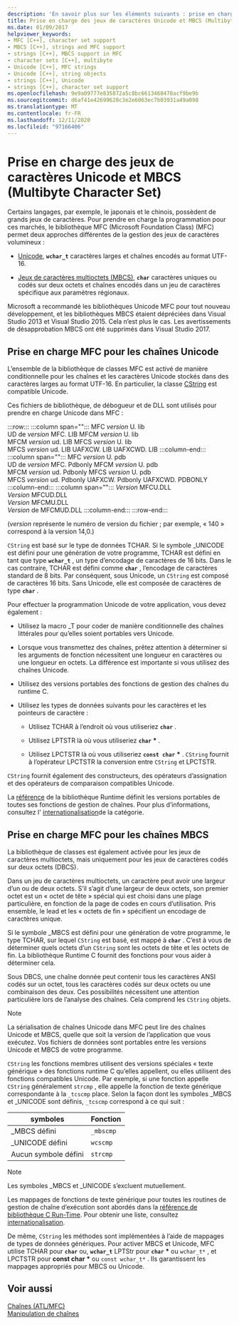 ```yaml
---
description: 'En savoir plus sur les éléments suivants : prise en charge d’Unicode et du jeu de caractères multioctets (MBCS)'
title: Prise en charge des jeux de caractères Unicode et MBCS (Multibyte Character Set)
ms.date: 01/09/2017
helpviewer_keywords:
- MFC [C++], character set support
- MBCS [C++], strings and MFC support
- strings [C++], MBCS support in MFC
- character sets [C++], multibyte
- Unicode [C++], MFC strings
- Unicode [C++], string objects
- strings [C++], Unicode
- strings [C++], character set support
ms.openlocfilehash: 9e9a09777e835872a5c8bc6613460478acf9be9b
ms.sourcegitcommit: d6af41e42699628c3e2e6063ec7b03931a49a098
ms.translationtype: MT
ms.contentlocale: fr-FR
ms.lasthandoff: 12/11/2020
ms.locfileid: "97166406"
---
```

# <a name="unicode-and-multibyte-character-set-mbcs-support"></a>Prise en charge des jeux de caractères Unicode et MBCS (Multibyte Character Set)

Certains langages, par exemple, le japonais et le chinois, possèdent de grands jeux de caractères. Pour prendre en charge la programmation pour ces marchés, le bibliothèque MFC (Microsoft Foundation Class) (MFC) permet deux approches différentes de la gestion des jeux de caractères volumineux :

- [Unicode](#mfc-support-for-unicode-strings), **`wchar_t`** caractères larges et chaînes encodés au format UTF-16.

- [Jeux de caractères multioctets (MBCS)](#mfc-support-for-mbcs-strings), **`char`** caractères uniques ou codés sur deux octets et chaînes encodés dans un jeu de caractères spécifique aux paramètres régionaux.

Microsoft a recommandé les bibliothèques Unicode MFC pour tout nouveau développement, et les bibliothèques MBCS étaient dépréciées dans Visual Studio 2013 et Visual Studio 2015. Cela n’est plus le cas. Les avertissements de désapprobation MBCS ont été supprimés dans Visual Studio 2017.

## <a name="mfc-support-for-unicode-strings"></a>Prise en charge MFC pour les chaînes Unicode

L’ensemble de la bibliothèque de classes MFC est activé de manière conditionnelle pour les chaînes et les caractères Unicode stockés dans des caractères larges au format UTF-16. En particulier, la classe [CString](../atl-mfc-shared/reference/cstringt-class.md) est compatible Unicode.

Ces fichiers de bibliothèque, de débogueur et de DLL sont utilisés pour prendre en charge Unicode dans MFC :

:::row:::
   :::column span="":::
      MFC *version* U. lib \
      UD de *version* MFC. LIB
      MFCM *version* U. lib \
      MFCM *version* ud. LIB
      MFCS *version* U. lib \
      MFCS *version* ud. LIB
      UAFXCW. LIB
      UAFXCWD. LIB
   :::column-end:::
   :::column span="":::
      MFC *version* U. pdb \
      UD de *version* MFC. Pdbonly
      MFCM *version* U. pdb \
      MFCM *version* ud. Pdbonly
      MFCS *version* U. pdb \
      MFCS *version* ud. Pdbonly
      UAFXCW. Pdbonly
      UAFXCWD. PDBONLY
   :::column-end:::
   :::column span="":::
      *Version* MFCU.DLL \
      *Version* MFCUD.DLL \
      *Version* MFCMU.DLL \
      *Version* de MFCMUD.DLL
   :::column-end:::
:::row-end:::

(*version* représente le numéro de version du fichier ; par exemple, « 140 » correspond à la version 14,0.)

`CString` est basé sur le type de données TCHAR. Si le symbole _UNICODE est défini pour une génération de votre programme, TCHAR est défini en tant que type **`wchar_t`** , un type d’encodage de caractères de 16 bits. Dans le cas contraire, TCHAR est défini comme **`char`** , l’encodage de caractères standard de 8 bits. Par conséquent, sous Unicode, un `CString` est composé de caractères 16 bits. Sans Unicode, elle est composée de caractères de type **`char`** .

Pour effectuer la programmation Unicode de votre application, vous devez également :

- Utilisez la macro _T pour coder de manière conditionnelle des chaînes littérales pour qu’elles soient portables vers Unicode.

- Lorsque vous transmettez des chaînes, prêtez attention à déterminer si les arguments de fonction nécessitent une longueur en caractères ou une longueur en octets. La différence est importante si vous utilisez des chaînes Unicode.

- Utilisez des versions portables des fonctions de gestion des chaînes du runtime C.

- Utilisez les types de données suivants pour les caractères et les pointeurs de caractère :

  - Utilisez TCHAR à l’endroit où vous utiliseriez **`char`** .

  - Utilisez LPTSTR là où vous utiliseriez **`char`** <strong>\*</strong> .

  - Utilisez LPCTSTR là où vous utiliseriez **`const char`** <strong>\*</strong> . `CString` fournit à l’opérateur LPCTSTR la conversion entre `CString` et LPCTSTR.

`CString` fournit également des constructeurs, des opérateurs d’assignation et des opérateurs de comparaison compatibles Unicode.

La [référence](../c-runtime-library/c-run-time-library-reference.md) de la bibliothèque Runtime définit les versions portables de toutes ses fonctions de gestion de chaînes. Pour plus d’informations, consultez l' [internationalisation](../c-runtime-library/internationalization.md)de la catégorie.

## <a name="mfc-support-for-mbcs-strings"></a>Prise en charge MFC pour les chaînes MBCS

La bibliothèque de classes est également activée pour les jeux de caractères multioctets, mais uniquement pour les jeux de caractères codés sur deux octets (DBCS).

Dans un jeu de caractères multioctets, un caractère peut avoir une largeur d’un ou de deux octets. S’il s’agit d’une largeur de deux octets, son premier octet est un « octet de tête » spécial qui est choisi dans une plage particulière, en fonction de la page de codes en cours d’utilisation. Pris ensemble, le lead et les « octets de fin » spécifient un encodage de caractères unique.

Si le symbole _MBCS est défini pour une génération de votre programme, le type TCHAR, sur lequel `CString` est basé, est mappé à **`char`** . C’est à vous de déterminer quels octets d’un `CString` sont les octets de tête et les octets de fin. La bibliothèque Runtime C fournit des fonctions pour vous aider à déterminer cela.

Sous DBCS, une chaîne donnée peut contenir tous les caractères ANSI codés sur un octet, tous les caractères codés sur deux octets ou une combinaison des deux. Ces possibilités nécessitent une attention particulière lors de l’analyse des chaînes. Cela comprend les `CString` objets.

> [!NOTE]
> La sérialisation de chaînes Unicode dans MFC peut lire des chaînes Unicode et MBCS, quelle que soit la version de l’application que vous exécutez. Vos fichiers de données sont portables entre les versions Unicode et MBCS de votre programme.

`CString` les fonctions membres utilisent des versions spéciales « texte générique » des fonctions runtime C qu’elles appellent, ou elles utilisent des fonctions compatibles Unicode. Par exemple, si une fonction appelle `CString` généralement `strcmp` , elle appelle la fonction de texte générique correspondante à la `_tcscmp` place. Selon la façon dont les symboles _MBCS et _UNICODE sont définis, `_tcscmp` correspond à ce qui suit :

|symboles|Fonction|
|-|-|
|_MBCS défini|`_mbscmp`|
|_UNICODE défini|`wcscmp`|
|Aucun symbole défini|`strcmp`|

> [!NOTE]
> Les symboles _MBCS et _UNICODE s’excluent mutuellement.

Les mappages de fonctions de texte générique pour toutes les routines de gestion de chaîne d’exécution sont abordés dans la [référence de bibliothèque C Run-Time](../c-runtime-library/c-run-time-library-reference.md). Pour obtenir une liste, consultez [internationalisation](../c-runtime-library/internationalization.md).

De même, `CString` les méthodes sont implémentées à l’aide de mappages de types de données génériques. Pour activer MBCS et Unicode, MFC utilise TCHAR pour **`char`** ou, **`wchar_t`** LPTStr pour **`char`** <strong>\*</strong> ou `wchar_t*` , et LPCTSTR pour **const char** <strong>\*</strong> ou `const wchar_t*` . Ils garantissent les mappages appropriés pour MBCS ou Unicode.

## <a name="see-also"></a>Voir aussi

[Chaînes (ATL/MFC)](../atl-mfc-shared/strings-atl-mfc.md)<br/>
[Manipulation de chaînes](../c-runtime-library/string-manipulation-crt.md)
